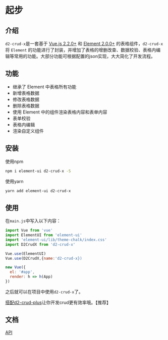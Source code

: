 # 起步

## 介绍
`d2-crud-x`是一套基于 [Vue.js 2.2.0+](https://cn.vuejs.org/) 和 [Element 2.0.0+](http://element-cn.eleme.io/#/zh-CN) 的表格组件，`d2-crud-x`将 `Element` 的功能进行了封装，并增加了表格的增删改查、数据校验、表格内编辑等常用的功能。大部分功能可根据配置的json实现，大大简化了开发流程。



## 功能
- 继承了 Element 中表格所有功能
- 新增表格数据
- 修改表格数据
- 删除表格数据
- 使用 Element 中的组件渲染表格内容和表单内容
- 表单校验
- 表格内编辑
- 渲染自定义组件

## 安装
使用npm
``` bash
npm i element-ui d2-crud-x -S
```

使用yarn
``` bash
yarn add element-ui d2-crud-x
```

## 使用
在`main.js`中写入以下内容：
``` js
import Vue from 'vue'
import ElementUI from 'element-ui'
import 'element-ui/lib/theme-chalk/index.css'
import D2CrudX from 'd2-crud-x'

Vue.use(ElementUI)
Vue.use(D2CrudX,{name:'d2-crud-x})

new Vue({
  el: '#app',
  render: h => h(App)
})
```

之后就可以在项目中使用`d2-crud-x`了。

[搭配d2-crud-plus](http://localhost:8080/d2-crud-plus/guide/quickstart.html#集成到你的项目中)让你开发crud更有效率哦。【推荐】

## 文档

[API](./crud.md)



